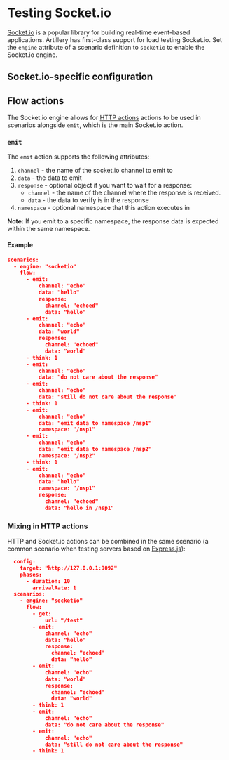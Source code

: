 # Testing Socket.io

[Socket.io](http://socket.io) is a popular library for building real-time event-based applications.  Artillery has first-class support for load testing Socket.io. Set the ``engine`` attribute of a scenario definition to ``socketio`` to enable the Socket.io engine.

## Socket.io-specific configuration

## Flow actions

The Socket.io engine allows for [HTTP actions](http-reference/#flow-actions) actions to be used in scenarios alongside ``emit``, which is the main Socket.io action.

### `emit`

The ``emit`` action supports the following attributes:

1. ``channel`` - the name of the socket.io channel to emit to
2. ``data`` - the data to emit
3. ``response`` - optional object if you want to wait for a response:
    - ``channel`` - the name of the channel where the response is received.
    - ``data`` - the data to verify is in the response
4. ``namespace`` - optional namespace that this action executes in

**Note:**
If you emit to a specific namespace, the response data is expected within the same namespace.

#### Example

```json
scenarios:
  - engine: "socketio"
    flow:
      - emit:
          channel: "echo"
          data: "hello"
          response:
            channel: "echoed"
            data: "hello"
      - emit:
          channel: "echo"
          data: "world"
          response:
            channel: "echoed"
            data: "world"
      - think: 1
      - emit:
          channel: "echo"
          data: "do not care about the response"
      - emit:
          channel: "echo"
          data: "still do not care about the response"
      - think: 1
      - emit:
          channel: "echo"
          data: "emit data to namespace /nsp1"
          namespace: "/nsp1"
      - emit:
          channel: "echo"
          data: "emit data to namespace /nsp2"
          namespace: "/nsp2"
      - think: 1
      - emit:
          channel: "echo"
          data: "hello"
          namespace: "/nsp1"
          response:
            channel: "echoed"
            data: "hello in /nsp1"
```

### Mixing in HTTP actions

HTTP and Socket.io actions can be combined in the same scenario (a common scenario when testing servers based on [Express.js](http://expressjs.com/)):

```json
  config:
    target: "http://127.0.0.1:9092"
    phases:
      - duration: 10
        arrivalRate: 1
  scenarios:
    - engine: "socketio"
      flow:
        - get:
            url: "/test"
        - emit:
            channel: "echo"
            data: "hello"
            response:
              channel: "echoed"
              data: "hello"
        - emit:
            channel: "echo"
            data: "world"
            response:
              channel: "echoed"
              data: "world"
        - think: 1
        - emit:
            channel: "echo"
            data: "do not care about the response"
        - emit:
            channel: "echo"
            data: "still do not care about the response"
        - think: 1
```

